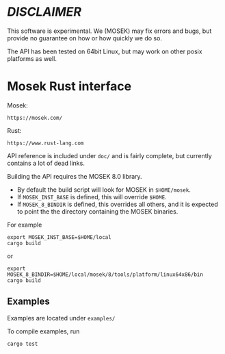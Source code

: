 # *DISCLAIMER*

This software is experimental. We (MOSEK) may fix errors and bugs, but provide
no guarantee on how or how quickly we do so.

The API has been tested on 64bit Linux, but may work on other posix platforms as well.

# Mosek Rust interface

Mosek:

    https://mosek.com/

Rust:

    https://www.rust-lang.com


API reference is included under `doc/` and is fairly complete, but currently contains a lot of dead links.

Building the API requires the MOSEK 8.0 library.
- By default the build script will look for MOSEK in `$HOME/mosek`.
- If `MOSEK_INST_BASE` is defined, this will override `$HOME`.
- If `MOSEK_8_BINDIR` is defined, this overrides all others, and it is
  expected to point the the directory containing the MOSEK binaries.

For example
```
export MOSEK_INST_BASE=$HOME/local
cargo build
```
or
```
export MOSEK_8_BINDIR=$HOME/local/mosek/8/tools/platform/linux64x86/bin
cargo build
```

## Examples

Examples are located under `examples/`

To compile examples, run

```
cargo test
```

